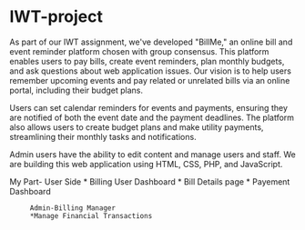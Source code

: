 # IWT-project
As part of our IWT assignment, we've developed "BillMe," an online bill and event reminder platform chosen with group consensus. This platform enables users to pay bills, create event reminders, plan monthly budgets, and ask questions about web application issues. Our vision is to help users remember upcoming events and pay related or unrelated bills via an online portal, including their budget plans.

Users can set calendar reminders for events and payments, ensuring they are notified of both the event date and the payment deadlines. The platform also allows users to create budget plans and make utility payments, streamlining their monthly tasks and notifications.

Admin users have the ability to edit content and manage users and staff. We are building this web application using HTML, CSS, PHP, and JavaScript.


My Part- User Side
         * Billing User Dashboard
         * Bill Details page
         * Payement Dashboard

         Admin-Billing Manager
         *Manage Financial Transactions
         
      
